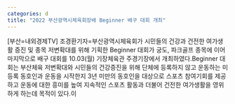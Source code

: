 ```yaml
---
categories: d
title: "2022 부산광역시체육회장배 Beginner 배구 대회 개최"
---
```

[부산=내외경제TV] 조경환기자=부산광역시체육회가 시민들의 건강과 건전한 여가생활 증진 및 종목 저변확대를 위해 기획한 Beginner 대회가 궁도, 파크골프 종목에 이어 마지막으로 배구 대회를 10.03(월) 기장체육관 주경기장에서 개최하였다.Beginner 대회는 부산체육 저변확대와 시민들의 건강증진을 위해 단체에 등록하지 않고 운동하는 미등록 동호인과 운동을 시작한지 3년 미만의 동호인을 대상으로 스포츠 참여기회를 제공하고 운동에 대한 흥미를 높여 지속적인 스포츠 활동과 더불어 건전한 여가생활을 영위하게 하는데 목적이 있다.이